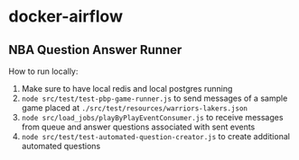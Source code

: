 # docker-airflow

## NBA Question Answer Runner

How to run locally:

1. Make sure to have local redis and local postgres running
2. `node src/test/test-pbp-game-runner.js` to send messages of a sample game placed at `./src/test/resources/warriors-lakers.json`
3. `node src/load_jobs/playByPlayEventConsumer.js` to receive messages from queue and answer questions associated with sent events
4. `node src/test/test-automated-question-creator.js` to create additional automated questions
